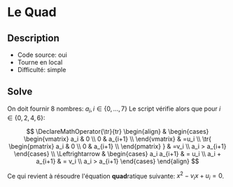 # Le Quad

## Description

- Code source: oui
- Tourne en local
- Difficulté: simple

## Solve

On doit fournir 8 nombres: $a_i, i \in \{0,...,7\}$
Le script vérifie alors que pour $i \in \{0,2,4,6\}$:

$$
\DeclareMathOperator{\tr}{tr}
\begin{align}
    & \begin{cases}
        \begin{vmatrix}
        a_i & 0 \\
        0 & a_{i+1} \\
        \end{vmatrix} & =u_i \\
        \tr{
        \begin{pmatrix}
        a_i & 0 \\
        0 & a_{i+1} \\
        \end{pmatrix}
        } & =v_i \\
        a_i > a_{i+1}
    \end{cases} \\
    \Leftrightarrow 
    & \begin{cases}
        a_i a_{i+1} & = u_i \\
        a_i + a_{i+1} & = v_i \\
        a_i > a_{i+1}
    \end{cases}
\end{align}
$$

Ce qui revient à résoudre l'équation **quad**ratique suivante: $x^2 - v_i x + u_i = 0$.